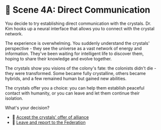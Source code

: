 # 🧠 Scene 4A: Direct Communication

You decide to try establishing direct communication with the crystals. Dr. Kim hooks up a neural interface that allows you to connect with the crystal network.

The experience is overwhelming. You suddenly understand the crystals' perspective - they see the universe as a vast network of energy and information. They've been waiting for intelligent life to discover them, hoping to share their knowledge and evolve together.

The crystals show you visions of the colony's fate: the colonists didn't die - they were transformed. Some became fully crystalline, others became hybrids, and a few remained human but gained new abilities.

The crystals offer you a choice: you can help them establish peaceful contact with humanity, or you can leave and let them continue their isolation.

What's your decision?

- 🤝 [Accept the crystals' offer of alliance](./ending4.md)
- 🚀 [Leave and report to the Federation](./ending5.md)
